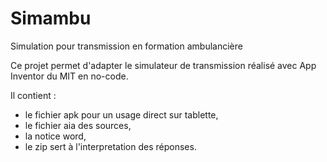 # Simambu
Simulation pour transmission en formation ambulancière

Ce projet permet d'adapter le simulateur de transmission réalisé avec App Inventor du MIT en no-code. 

Il contient :
- le fichier apk pour un usage direct sur tablette,
- le fichier aia des sources,
- la notice word,
- le zip sert à l'interpretation des réponses.
